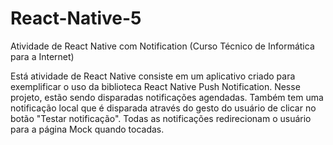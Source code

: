 # React-Native-5
Atividade de React Native com Notification (Curso Técnico de Informática para a Internet)

Está atividade de React Native consiste em um aplicativo criado para exemplificar o uso da biblioteca React Native Push Notification. Nesse projeto, 
estão sendo disparadas notificações agendadas. Também tem uma notificação local que é disparada através do gesto do usuário de clicar no botão "Testar notificação". 
Todas as notificações redirecionam o usuário para a página Mock quando tocadas.
